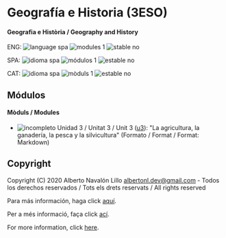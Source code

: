 # Geografía e Historia (3ESO)

#### Geografia e Història / Geography and History

ENG: ![language spa](https://img.shields.io/badge/language-spa-orange.svg) ![modules 1](https://img.shields.io/badge/modules-1-brightgreen.svg) ![stable no](https://img.shields.io/badge/stable-no-red.svg)

SPA: ![idioma spa](https://img.shields.io/badge/idioma-spa-orange.svg) ![módulos 1](https://img.shields.io/badge/m%C3%B3dulos-1-brightgreen.svg) ![estable no](https://img.shields.io/badge/estable-no-red.svg)

CAT: ![idioma spa](https://img.shields.io/badge/idioma-spa-orange.svg) ![mòduls 1](https://img.shields.io/badge/m%C3%B2duls-1-brightgreen.svg) ![estable no](https://img.shields.io/badge/estable-no-red.svg)

## Módulos

#### Mòduls / Modules

- ![incompleto](https://img.shields.io/badge/incompleto-red.svg) Unidad 3 / Unitat 3 / Unit 3 ([u3](https://github.com/albertonl/ies/blob/master/GyH/u3/)): "La agricultura, la ganadería, la pesca y la silvicultura" (Formato / Format / Format: Markdown)

## Copyright

Copyright (C) 2020 Alberto Navalón Lillo <albertonl.dev@gmail.com> - Todos los derechos reservados / Tots els drets reservats / All rights reserved

Para más información, haga click [aquí](https://github.com/albertonl/ies/blob/master/COPYRIGHT-spa).

Per a més informació, faça click [ací](https://github.com/albertonl/ies/blob/master/COPYRIGHT-cat).

For more information, click [here](https://github.com/albertonl/ies/blob/master/COPYRIGHT).
